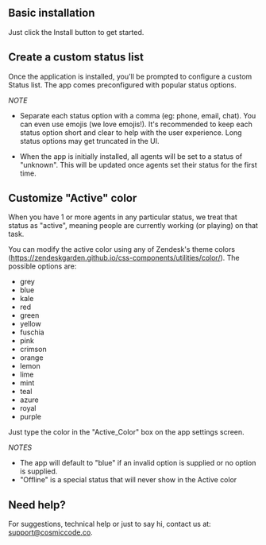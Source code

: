 ## Basic installation

Just click the Install button to get started.

## Create a custom status list

Once the application is installed, you'll be prompted to configure a custom Status list. The app comes preconfigured with popular status options.

_NOTE_

- Separate each status option with a comma (eg: phone, email, chat). You can even use emojis (we love emojis!). It's recommended to keep each status option short and clear to help with the user experience. Long status options may get truncated in the UI.

- When the app is initially installed, all agents will be set to a status of "unknown". This will be updated once agents set their status for the first time.

## Customize "Active" color

When you have 1 or more agents in any particular status, we treat that status as "active", meaning people are currently working (or playing) on that task.

You can modify the active color using any of Zendesk's theme colors (https://zendeskgarden.github.io/css-components/utilities/color/). The possible options are:

- grey
- blue
- kale
- red
- green
- yellow
- fuschia
- pink
- crimson
- orange
- lemon
- lime
- mint
- teal
- azure
- royal
- purple

Just type the color in the "Active_Color" box on the app settings screen.

_NOTES_

- The app will default to "blue" if an invalid option is supplied or no option is supplied.
- "Offline" is a special status that will never show in the Active color

## Need help?

For suggestions, technical help or just to say hi, contact us at: support@cosmiccode.co.
